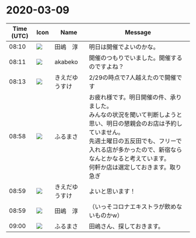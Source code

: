 # 2020-03-09

|Time (UTC)|Icon|Name|Message|
|---|---|---|---|
|08:10|![](https://secure.gravatar.com/avatar/698cc14290c3976fdd9f0a23494b87c1.jpg?s=72&d=https%3A%2F%2Fa.slack-edge.com%2Fdf10d%2Fimg%2Favatars%2Fava_0018-72.png)|田嶋　淳|明日は開催でよいのかな。|
|08:11|![](https://avatars.slack-edge.com/2019-05-15/638093501942_087e2fbb499f3940fa9f_72.png)|akabeko|開催のつもりでいました。開催するのですよね？|
|08:13|![](https://avatars.slack-edge.com/2019-03-11/571585797168_09840ca518e784c46d3a_72.png)|きえだゆうすけ|2/29の時点で7人越えたので開催です|
|08:58|![](https://secure.gravatar.com/avatar/76a0f849e297e2ebb941be896336414e.jpg?s=72&d=https%3A%2F%2Fa.slack-edge.com%2Fdf10d%2Fimg%2Favatars%2Fava_0021-72.png)|ふるまさ|お疲れ様です。明日開催の件、承りました。<br>みんなの状況を聞いて判断しようと思い、明日の懇親会のお店は予約していません。<br>先週土曜日の五反田でも、フリーで入れる店が多かったので、新宿ならなんとかなると考えています。<br>何軒か店は選定しておきます。取り急ぎ|
|08:59|![](https://avatars.slack-edge.com/2019-03-11/571585797168_09840ca518e784c46d3a_72.png)|きえだゆうすけ|よいと思います！|
|08:59|![](https://secure.gravatar.com/avatar/698cc14290c3976fdd9f0a23494b87c1.jpg?s=72&d=https%3A%2F%2Fa.slack-edge.com%2Fdf10d%2Fimg%2Favatars%2Fava_0018-72.png)|田嶋　淳|（いっそコロナエキストラが飲めないものかw）|
|09:00|![](https://secure.gravatar.com/avatar/76a0f849e297e2ebb941be896336414e.jpg?s=72&d=https%3A%2F%2Fa.slack-edge.com%2Fdf10d%2Fimg%2Favatars%2Fava_0021-72.png)|ふるまさ|田嶋さん、探しておきます。|
